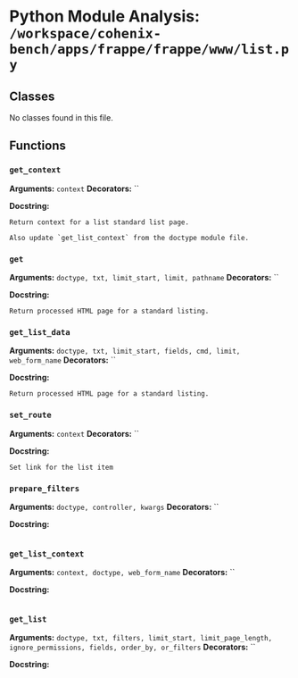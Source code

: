 # Python Module Analysis: `/workspace/cohenix-bench/apps/frappe/frappe/www/list.py`

## Classes

No classes found in this file.


## Functions

### `get_context`
**Arguments:** `context`
**Decorators:** ``

**Docstring:**
```
Return context for a list standard list page.

Also update `get_list_context` from the doctype module file.
```
### `get`
**Arguments:** `doctype, txt, limit_start, limit, pathname`
**Decorators:** ``

**Docstring:**
```
Return processed HTML page for a standard listing.
```
### `get_list_data`
**Arguments:** `doctype, txt, limit_start, fields, cmd, limit, web_form_name`
**Decorators:** ``

**Docstring:**
```
Return processed HTML page for a standard listing.
```
### `set_route`
**Arguments:** `context`
**Decorators:** ``

**Docstring:**
```
Set link for the list item
```
### `prepare_filters`
**Arguments:** `doctype, controller, kwargs`
**Decorators:** ``

**Docstring:**
```

```
### `get_list_context`
**Arguments:** `context, doctype, web_form_name`
**Decorators:** ``

**Docstring:**
```

```
### `get_list`
**Arguments:** `doctype, txt, filters, limit_start, limit_page_length, ignore_permissions, fields, order_by, or_filters`
**Decorators:** ``

**Docstring:**
```

```

